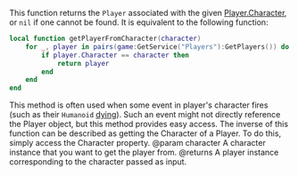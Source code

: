This function returns the `Player` associated with the given [Player.Character](https://developer.roblox.com/api-reference/property/Player/Character), or `nil` if one cannot be found. It is equivalent to the following function:

```lua
local function getPlayerFromCharacter(character)
	for _, player in pairs(game:GetService("Players"):GetPlayers()) do
		if player.Character == character then
			return player
		end
	end
end
```

This method is often used when some event in player's character fires (such as their `Humanoid` [dying](https://developer.roblox.com/api-reference/event/Humanoid/Died)). Such an event might not directly reference the Player object, but this method provides easy access. The inverse of this function can be described as getting the Character of a Player. To do this, simply access the Character property.
@param character A character instance that you want to get the player from.
@returns A player instance corresponding to the character passed as input.